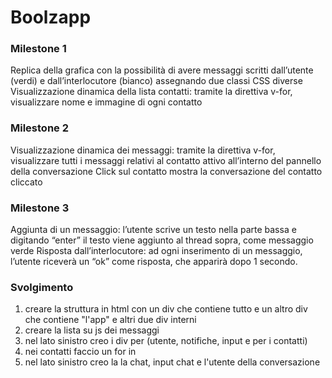 Boolzapp
===
### Milestone 1
Replica della grafica con la possibilità di avere messaggi scritti dall’utente (verdi) e dall’interlocutore (bianco) assegnando due classi CSS diverse
Visualizzazione dinamica della lista contatti: tramite la direttiva v-for, visualizzare nome e immagine di ogni contatto
### Milestone 2
Visualizzazione dinamica dei messaggi: tramite la direttiva v-for, visualizzare tutti i messaggi relativi al contatto attivo all’interno del pannello della conversazione
Click sul contatto mostra la conversazione del contatto cliccato
### Milestone 3
Aggiunta di un messaggio: l’utente scrive un testo nella parte bassa e digitando “enter” il testo viene aggiunto al thread sopra, come messaggio verde
Risposta dall’interlocutore: ad ogni inserimento di un messaggio, l’utente riceverà un “ok” come risposta, che apparirà dopo 1 secondo.


### Svolgimento

1. creare la struttura in html con un div che contiene tutto e un altro div che contiene "l'app" e altri due div interni
1. creare la lista su js dei messaggi
1. nel lato sinistro creo i div per (utente, notifiche, input e per i contatti) 
1. nei contatti faccio un for in
1. nel lato sinistro creo la la chat, input chat e l'utente della conversazione